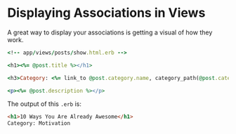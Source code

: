 # Displaying Associations in Views

A great way to display your associations is getting a visual of how they work.

```ruby
<!-- app/views/posts/show.html.erb -->

<h1><%= @post.title %></h1>

<h3>Category: <%= link_to @post.category.name, category_path(@post.category) if @post.category %></h3>

<p><%= @post.description %></p>
```

The output of this `.erb` is:

```html
<h1>10 Ways You Are Already Awesome</h1>
Category: Motivation
```
